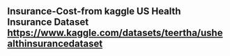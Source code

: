 ## Insurance-Cost-from kaggle US Health Insurance Dataset https://www.kaggle.com/datasets/teertha/ushealthinsurancedataset
